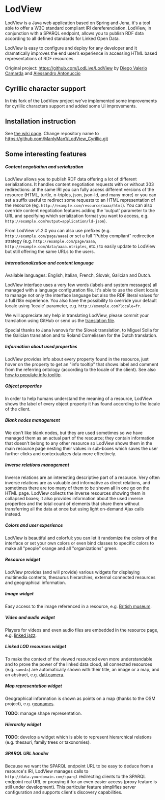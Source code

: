 # LodView
LodView is a Java web application based on Spring and Jena, it's a tool able to offer a W3C standard compliant IRI dereferenciation. LodView, in conjunction with a SPARQL endpoint, allows you to publish RDF data according to all defined standards for Linked Open Data.

LodView is easy to configure and deploy for any developer and it dramatically improves the end user’s experience in accessing HTML based representations of RDF resources.

Original project: https://github.com/LodLive/LodView by [Diego Valerio Camarda](https://www.linkedin.com/in/dvcama) and [Alessandro Antonuccio](https://www.hstudio.it/)
## Cyrillic character support
In this fork of the LodView project we've implemented some improvements for cyrillic characters support and added some UI improvements.

## Installation instruction
See [the wiki page](https://github.com/dvcama/LodView/wiki). 
Change repository name to https://github.com/ManlyMan1/LodView_Cyrillic.git
## Some interesting features
##### Content negotiation and serialization
LodView allows you to publish RDF data offering a lot of different serializations. It handles content negotiation requests with or without 303 redirections: at the same IRI you can fully access different versions of the resource (HTML, turtle, n-triples, json, json-ld, and many more) or you can set a suffix useful to redirect some requests to an HTML representation of the resource (eg. `http://example.com/resource/aaaa/html`). You can also override content negotiation features adding the 'output' parameter to the URL and specifying which serialization format you want to access, e.g. `http://example.com?output=application/ld-json`).

From LodView v1.2.0 you can also use prefixes (e.g. `http://example.com/page/aaaa`) or set a full "Pubby compliant" redirection strategy (e.g. `http://example.com/page/aaaa`, `http://example.com/data/aaaa.ntriples`, etc.) to easily update to LodView but still offering the same URLs to the users.

##### Internationalization and content language
Available languages: English, Italian, French, Slovak, Galician and Dutch.

LodView interface uses a very few words (labels and system messages) all managed with a language configuration file. It's able to use the client locale to manage not only the interface language but also the RDF literal values for a full i18n experience. You also have the possibility to override your default locale using 'locale' parameter, e.g. `http://example.com?locale=fr`.

We will appreciate any help in translating LodView, please commit your translation using GitHub or send us the [translation file](https://github.com/dvcama/LodView/blob/master/src/main/resources/messages_en.properties).

Special thanks to Jana Ivanová for the Slovak translation, to Miguel Solla for the Galician translation and to Roland Cornelissen for the Dutch translation.

##### Information about used properties
LodView provides info about every property found in the resource, just hover on the property to get an "info tooltip" that shows label and comment from the referring ontology (according to the locale of the client). See also [how to populate info tooltip](https://github.com/dvcama/LodView/wiki/how-to%3A-populate-info-tooltip).

##### Object properties
In order to help humans understand the meaning of a resource, LodView shows the label of every object property it has found according to the locale of the client.

##### Blank nodes management
We don't like blank nodes, but they are used sometimes so we have managed them as an actual part of the resource; they contain information that doesn't belong to any other resource so LodView shows them in the main resource page nesting their values in sub-boxes which saves the user further clicks and contextualizes data more effectively.

##### Inverse relations management
Inverse relations are an interesting descriptive part of a resource. Very often inverse relations are as valuable and informative as direct relations, and sometimes there are too many of them to be shown all in one go on the HTML page. LodView collects the inverse resources showing them in collapsed boxes; it also provides information about the used inverse properties and the total count of elements that share them without transferring all the data at once but using light on-demand Ajax calls instead.

##### Colors and user experience
LodView is beautiful and colorful: you can let it randomize the colors of the interface or set your own colors or even bind classes to specific colors to make all "people" orange and all "organizations" green.

##### Resource widget
LodView provides (and will provide) various widgets for displaying multimedia contents, thesaurus hierarchies, external connected resources and geographical information.

##### Image widget
Easy access to the image referenced in a resource, e.g. [British museum](http://lodview.it/lodview/?IRI=http%3A%2F%2Fcollection.britishmuseum.org%2Fid%2Fobject%2FYCA62958&sparql=http%3A%2F%2Fcollection.britishmuseum.org%2Fsparql&prefix=http%3A%2F%2Fcollection.britishmuseum.org%2Fid%2Fobject%2F).

##### Video and audio widget
Players for videos and even audio files are embedded in the resource page, e.g. [linked jazz](http://lodview.it/lodview/?IRI=http%3A%2F%2Flinkedjazz.org%2Fresource%2FMary_Lou_Williams&sparql=https%3A%2F%2Flinkedjazz.org%2Fsparql%2Fselect&prefix=http%3A%2F%2Flinkedjazz.org%2Fresource%2F).

##### Linked LOD resources widget
To make the context of the viewed resourced even more understandable and to prove the power of the linked data cloud, all connected resources (e.g. `sameAs`) are automatically shown with their title, an image or a map, and an abstract, e.g. [dati.camera](http://lodview.it/lodview/?IRI=http%3A%2F%2Fdati.camera.it%2Focd%2Fpersona.rdf%2Fp4230&sparql=http%3A%2F%2Fdati.camera.it%2Fsparql&prefix=http%3A%2F%2Fdati.camera.it%2Focd%2F).

##### Map representation widget
Geographical information is shown as points on a map (thanks to the OSM project), e.g. [geonames](http://lodview.it/lodview/?IRI=http%3A%2F%2Fsws.geonames.org%2F6471849%2F&sparql=%3C%3E&prefix=http%3A%2F%2Fsws.geonames.org%2F).

**TODO**: manage shape representation.

##### Hierarchy widget
**TODO**: develop a widget which is able to represent hierarchical relations (e.g. thesauri, family trees or taxonomies).

##### SPARQL URL handler
Because we want the SPARQL endpoint URL to be easy to deduce from a resource's IRI, LodView manages calls to `http://data.yourdomain.com/sparql` redirecting clients to the SPARQL endpoint real URL or proxying it for an even easier access (proxy feature is still under development). This particular feature simplifies server configuration and supports client's discovery capabilities.

